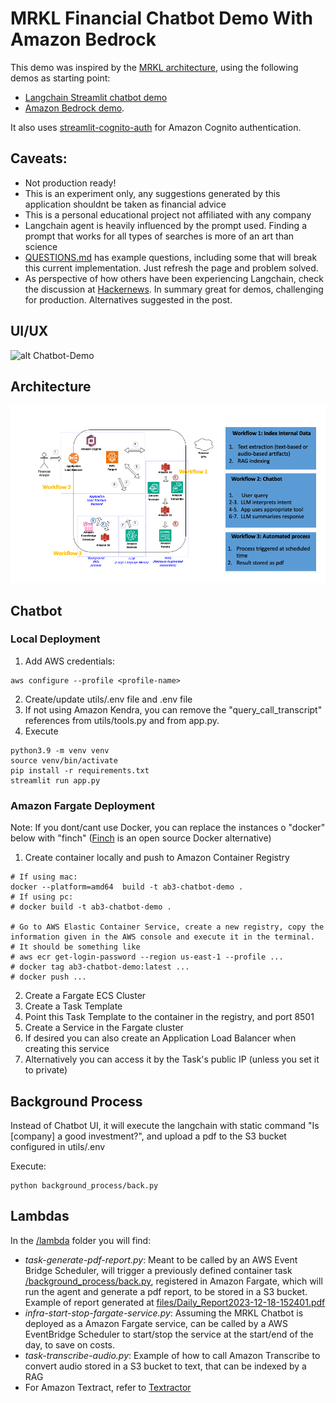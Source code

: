 # MRKL Financial Chatbot Demo With Amazon Bedrock

This demo was inspired by the [MRKL architecture](https://arxiv.org/abs/2205.00445), using the following demos as starting point:
- [Langchain Streamlit chatbot demo](https://github.com/langchain-ai/streamlit-agent/tree/main)
- [Amazon Bedrock demo](https://github.com/aws-samples/amazon-bedrock-workshop/blob/main/07_Agents/01_LLM_Claude_Agent_Stock_Analysis.ipynb). 

It also uses [streamlit-cognito-auth](https://pypi.org/project/streamlit-cognito-auth/) for Amazon Cognito  authentication.

## Caveats:
- Not production ready!
- This is an experiment only, any suggestions generated by this application shouldnt be taken as financial advice
- This is a personal educational project not affiliated with any company
- Langchain agent is heavily influenced by the prompt used. Finding a prompt that works for all types of searches is more of an art than science
- [QUESTIONS.md](QUESTIONS.md) has example questions, including some that will break this current implementation. Just refresh the page and problem solved.
- As perspective of how others have been experiencing Langchain, check the discussion at [Hackernews](https://news.ycombinator.com/item?id=36725982). In summary great for demos, challenging for production. Alternatives suggested in the post.

## UI/UX

![alt Chatbot-Demo](files/demo.gif "MRKL Chatbot Demo")

## Architecture
![alt Chatbot-Architecture](files/chatbot-architecture.png "Architecture")

## Chatbot

### Local Deployment

1. Add AWS credentials:
```
aws configure --profile <profile-name>
```

2. Create/update utils/.env file and .env file
3. If not using Amazon Kendra, you can remove the "query_call_transcript" references from utils/tools.py and from app.py.
4. Execute
```
python3.9 -m venv venv
source venv/bin/activate
pip install -r requirements.txt
streamlit run app.py
```

### Amazon Fargate Deployment
Note: If you dont/cant use Docker, you can replace the instances o "docker" below with "finch" ([Finch](https://aws.amazon.com/blogs/opensource/introducing-finch-an-open-source-client-for-container-development/) is an open source Docker alternative)

1. Create container locally and push to Amazon Container Registry
```
# If using mac:
docker --platform=amd64  build -t ab3-chatbot-demo .
# If using pc:
# docker build -t ab3-chatbot-demo .

# Go to AWS Elastic Container Service, create a new registry, copy the information given in the AWS console and execute it in the terminal.
# It should be something like
# aws ecr get-login-password --region us-east-1 --profile ...
# docker tag ab3-chatbot-demo:latest ...
# docker push ...
```
2. Create a Fargate ECS Cluster
3. Create a Task Template
4. Point this Task Template to the container in the registry, and port 8501
5. Create a Service in the Fargate cluster
6. If desired you can also create an Application Load Balancer when creating this service 
7. Alternatively you can access it by the Task's public IP (unless you set it to private)

## Background Process

Instead of Chatbot UI, it will execute the langchain with static command "Is [company] a good investment?", and upload a pdf to the S3 bucket configured in utils/.env

Execute:
```
python background_process/back.py
```

## Lambdas

In the [/lambda](/lambda) folder you will find:
- *task-generate-pdf-report.py*: Meant to be called by an AWS Event Bridge Scheduler, will trigger a previously defined container task [/background_process/back.py](/background_process/back.py), registered in Amazon Fargate, which will run the agent and generate a pdf report, to be stored in a S3 bucket. Example of report generated at [files/Daily_Report2023-12-18-152401.pdf](files/Daily_Report2023-12-18-152401.pdf)
- *infra-start-stop-fargate-service.py*: Assuming the MRKL Chatbot is deployed as a Amazon Fargate service, can be called by a AWS EventBridge Scheduler to start/stop the service at the start/end of the day, to save on costs.
- *task-transcribe-audio.py*: Example of how to call Amazon Transcribe to convert audio stored in a S3 bucket to text, that can be indexed by a RAG
- For Amazon Textract, refer to [Textractor](https://github.com/aws-samples/amazon-textract-textractor)
